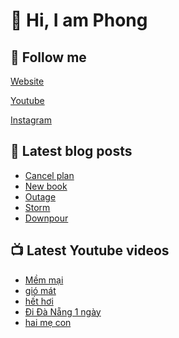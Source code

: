# 👋 Hi, I am Phong

## 🔗 Follow me

[Website](https://phongever.xyz "Website")

[Youtube](https://www.youtube.com/@phongever "Youtube")

[Instagram](https://www.instagram.com/phongever "Instagram")

## 📝 Latest blog posts

<!-- BLOG-POST-LIST:START -->
- [Cancel plan](https://phongever.xyz/blog/cancel-plan-1/)
- [New book](https://phongever.xyz/blog/new-book/)
- [Outage](https://phongever.xyz/blog/outage/)
- [Storm](https://phongever.xyz/blog/storm/)
- [Downpour](https://phongever.xyz/blog/downpour/)
<!-- BLOG-POST-LIST:END -->

## 📺 Latest Youtube videos

<!-- YOUTUBE-VIDEO-LIST:START -->
- [Mềm mại](https://www.youtube.com/watch?v=ESMpN_l7Ros)
- [gió mát](https://www.youtube.com/watch?v=GtJ3VchAlYE)
- [hết hơi](https://www.youtube.com/watch?v=Iz2uM7V4XHM)
- [Đi Đà Nẵng 1 ngày](https://www.youtube.com/watch?v=WB6lnUD6ncg)
- [hai mẹ con](https://www.youtube.com/watch?v=06TigPu9Sjk)
<!-- YOUTUBE-VIDEO-LIST:END -->
